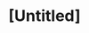 ---
pid: pt342
title: "[Untitled]"
location_transcription: 
coordinates: "[-75.128522432788, 39.965862757602]"
zipcode: 
gen_neighborhood: 
neighborhood: 
outside_phl: 
age: 
age_range: 
instagram: 
image_file_name: pt_342.jpg
proposal_transcription: I can't believe my mom
topic: Unknown
topic_summary: '0'
type: Other No Form
keywords_other: 
credit: 
image_labels: 
twitter: 
facebook: 
permalink: "/monuments/pt342/"
layout: item-page
---